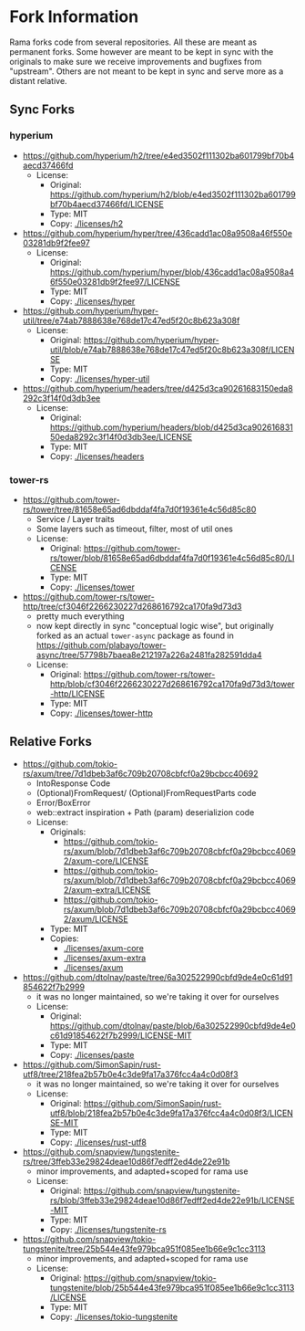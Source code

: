 # Fork Information

Rama forks code from several repositories. All these are meant as permanent forks.
Some however are meant to be kept in sync with the originals to make sure we receive
improvements and bugfixes from "upstream". Others are not meant to be kept in sync and serve more
as a distant relative.

## Sync Forks

### hyperium

- <https://github.com/hyperium/h2/tree/e4ed3502f111302ba601799bf70b4aecd37466fd>
  - License:
    - Original: <https://github.com/hyperium/h2/blob/e4ed3502f111302ba601799bf70b4aecd37466fd/LICENSE>
    - Type: MIT
    - Copy: [./licenses/h2](./licenses/h2)
- <https://github.com/hyperium/hyper/tree/436cadd1ac08a9508a46f550e03281db9f2fee97>
  - License:
    - Original: <https://github.com/hyperium/hyper/blob/436cadd1ac08a9508a46f550e03281db9f2fee97/LICENSE>
    - Type: MIT
    - Copy: [./licenses/hyper](./licenses/hyper)
- <https://github.com/hyperium/hyper-util/tree/e74ab7888638e768de17c47ed5f20c8b623a308f>
  - License:
    - Original: <https://github.com/hyperium/hyper-util/blob/e74ab7888638e768de17c47ed5f20c8b623a308f/LICENSE>
    - Type: MIT
    - Copy: [./licenses/hyper-util](./licenses/hyper-util)
- <https://github.com/hyperium/headers/tree/d425d3ca90261683150eda8292c3f14f0d3db3ee>
  - License:
    - Original: <https://github.com/hyperium/headers/blob/d425d3ca90261683150eda8292c3f14f0d3db3ee/LICENSE>
    - Type: MIT
    - Copy: [./licenses/headers](./licenses/headers)

### tower-rs

- <https://github.com/tower-rs/tower/tree/81658e65ad6dbddaf4fa7d0f19361e4c56d85c80>
  - Service / Layer traits
  - Some layers such as timeout, filter, most of util ones
  - License:
    - Original: <https://github.com/tower-rs/tower/blob/81658e65ad6dbddaf4fa7d0f19361e4c56d85c80/LICENSE>
    - Type: MIT
    - Copy: [./licenses/tower](./licenses/tower)
- <https://github.com/tower-rs/tower-http/tree/cf3046f2266230227d268616792ca170fa9d73d3>
  - pretty much everything
  - now kept directly in sync "conceptual logic wise",
    but originally forked as an actual `tower-async` package as found in
    <https://github.com/plabayo/tower-async/tree/57798b7baea8e212197a226a2481fa282591dda4>
  - License:
    - Original: <https://github.com/tower-rs/tower-http/blob/cf3046f2266230227d268616792ca170fa9d73d3/tower-http/LICENSE>
    - Type: MIT
    - Copy: [./licenses/tower-http](./licenses/tower-http)

## Relative Forks

- <https://github.com/tokio-rs/axum/tree/7d1dbeb3af6c709b20708cbfcf0a29bcbcc40692>
  - IntoResponse Code
  - (Optional)FromRequest/ (Optional)FromRequestParts code
  - Error/BoxError
  - web::extract inspiration + Path (param) deserializion code
  - License:
    - Originals:
      - <https://github.com/tokio-rs/axum/blob/7d1dbeb3af6c709b20708cbfcf0a29bcbcc40692/axum-core/LICENSE>
      - <https://github.com/tokio-rs/axum/blob/7d1dbeb3af6c709b20708cbfcf0a29bcbcc40692/axum-extra/LICENSE>
      - <https://github.com/tokio-rs/axum/blob/7d1dbeb3af6c709b20708cbfcf0a29bcbcc40692/axum/LICENSE>
    - Type: MIT
    - Copies:
      - [./licenses/axum-core](./licenses/axum-core)
      - [./licenses/axum-extra](./licenses/axum-extra)
      - [./licenses/axum](./licenses/axum)
- <https://github.com/dtolnay/paste/tree/6a302522990cbfd9de4e0c61d91854622f7b2999>
  - it was no longer maintained, so we're taking it over for ourselves
  - License:
    - Original: <https://github.com/dtolnay/paste/blob/6a302522990cbfd9de4e0c61d91854622f7b2999/LICENSE-MIT>
    - Type: MIT
    - Copy: [./licenses/paste](./licenses/paste)
- <https://github.com/SimonSapin/rust-utf8/tree/218fea2b57b0e4c3de9fa17a376fcc4a4c0d08f3>
  - it was no longer maintained, so we're taking it over for ourselves
  - License:
    - Original: <https://github.com/SimonSapin/rust-utf8/blob/218fea2b57b0e4c3de9fa17a376fcc4a4c0d08f3/LICENSE-MIT>
    - Type: MIT
    - Copy: [./licenses/rust-utf8](./licenses/rust-utf8)
- <https://github.com/snapview/tungstenite-rs/tree/3ffeb33e29824deae10d86f7edff2ed4de22e91b>
  - minor improvements, and adapted+scoped for rama use
  - License:
    - Original: <https://github.com/snapview/tungstenite-rs/blob/3ffeb33e29824deae10d86f7edff2ed4de22e91b/LICENSE-MIT>
    - Type: MIT
    - Copy: [./licenses/tungstenite-rs](./licenses/tungstenite-rs)
- <https://github.com/snapview/tokio-tungstenite/tree/25b544e43fe979bca951f085ee1b66e9c1cc3113>
  - minor improvements, and adapted+scoped for rama use
  - License:
    - Original: <https://github.com/snapview/tokio-tungstenite/blob/25b544e43fe979bca951f085ee1b66e9c1cc3113/LICENSE>
    - Type: MIT
    - Copy: [./licenses/tokio-tungstenite](./licenses/tokio-tungstenite)

